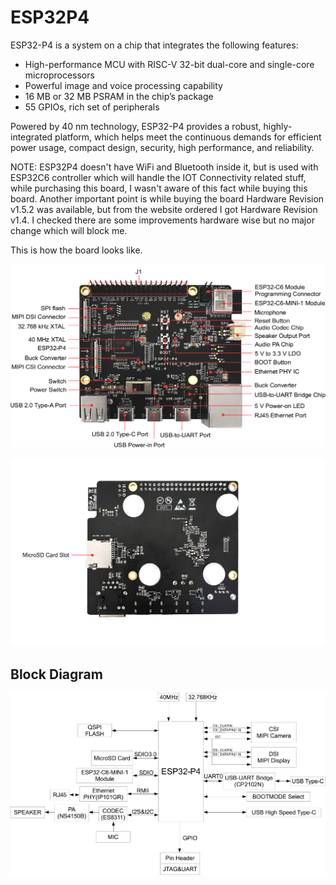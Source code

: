 # ESP32P4
ESP32-P4 is a system on a chip that integrates the following features:
* High-performance MCU with RISC-V 32-bit dual-core and single-core microprocessors
* Powerful image and voice processing capability
* 16 MB or 32 MB PSRAM in the chip’s package
* 55 GPIOs, rich set of peripherals

Powered by 40 nm technology, ESP32-P4 provides a robust, highly-integrated platform, which helps meet the continuous demands for efficient power usage, compact design, security, high performance, and reliability.

NOTE: ESP32P4 doesn't have WiFi and Bluetooth inside it, but is used with ESP32C6 controller which will handle the IOT Connectivity related stuff, while purchasing this board, I wasn't aware of this fact while buying this board. Another important point is while buying the board Hardware Revision v1.5.2 was available, but from the website ordered I got Hardware Revision v1.4. I checked there are some improvements hardware wise but no major change which will block me.

This is how the board looks like.

![Front View](docs/esp32-p4-function-ev-board-annotated-photo-front_v1.4.png)

![Back View](docs/esp32-p4-function-ev-board-annotated-photo-back_v1.4.png)

## Block Diagram
![Block Diagram](docs/esp32-p4-function-ev-board-block-diagram_v1.4.png)
